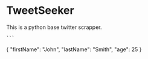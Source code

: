 # TweetSeeker
This is a python base twitter scrapper.

	```
{
  "firstName": "John",
  "lastName": "Smith",
  "age": 25
}
```

